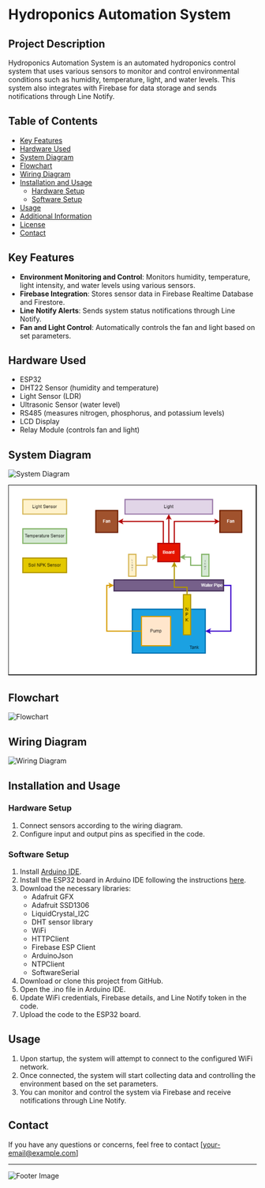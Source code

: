 # Hydroponics Automation System

## Project Description
Hydroponics Automation System is an automated hydroponics control system that uses various sensors to monitor and control environmental conditions such as humidity, temperature, light, and water levels. This system also integrates with Firebase for data storage and sends notifications through Line Notify.

## Table of Contents
- [Key Features](#key-features)
- [Hardware Used](#hardware-used)
- [System Diagram](#system-diagram)
- [Flowchart](#flowchart)
- [Wiring Diagram](#wiring-diagram)
- [Installation and Usage](#installation-and-usage)
  - [Hardware Setup](#hardware-setup)
  - [Software Setup](#software-setup)
- [Usage](#usage)
- [Additional Information](#additional-information)
- [License](#license)
- [Contact](#contact)

## Key Features
- **Environment Monitoring and Control**: Monitors humidity, temperature, light intensity, and water levels using various sensors.
- **Firebase Integration**: Stores sensor data in Firebase Realtime Database and Firestore.
- **Line Notify Alerts**: Sends system status notifications through Line Notify.
- **Fan and Light Control**: Automatically controls the fan and light based on set parameters.

## Hardware Used
- ESP32
- DHT22 Sensor (humidity and temperature)
- Light Sensor (LDR)
- Ultrasonic Sensor (water level)
- RS485 (measures nitrogen, phosphorus, and potassium levels)
- LCD Display
- Relay Module (controls fan and light)

## System Diagram
![System Diagram](path/to/system/diagram)
<p align="center">
  <img src="https://github.com/zacntk/Hydroponics-Automation-System/blob/main/Images/System%20Diagram.png" alt="System Diagram" />
</p>

## Flowchart
![Flowchart](path/to/flowchart)

## Wiring Diagram
![Wiring Diagram](path/to/wiring/diagram)

## Installation and Usage
### Hardware Setup
1. Connect sensors according to the wiring diagram.
2. Configure input and output pins as specified in the code.

### Software Setup
1. Install [Arduino IDE](https://www.arduino.cc/en/software).
2. Install the ESP32 board in Arduino IDE following the instructions [here](https://randomnerdtutorials.com/installing-the-esp32-board-in-arduino-ide-windows-instructions/).
3. Download the necessary libraries:
   - Adafruit GFX
   - Adafruit SSD1306
   - LiquidCrystal_I2C
   - DHT sensor library
   - WiFi
   - HTTPClient
   - Firebase ESP Client
   - ArduinoJson
   - NTPClient
   - SoftwareSerial
4. Download or clone this project from GitHub.
5. Open the .ino file in Arduino IDE.
6. Update WiFi credentials, Firebase details, and Line Notify token in the code.
7. Upload the code to the ESP32 board.

## Usage
1. Upon startup, the system will attempt to connect to the configured WiFi network.
2. Once connected, the system will start collecting data and controlling the environment based on the set parameters.
3. You can monitor and control the system via Firebase and receive notifications through Line Notify.

## Contact
If you have any questions or concerns, feel free to contact [your-email@example.com]

---

![Footer Image](path/to/footer/image)
